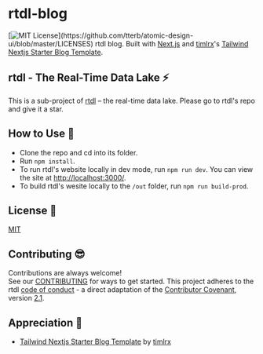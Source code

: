 # rtdl-blog
[![MIT License](https://img.shields.io/apm/l/atomic-design-ui.svg?)](https://github.com/tterb/atomic-design-ui/blob/master/LICENSES)  
rtdl blog. Built with [Next.js](https://nextjs.org/) and 
[timlrx](https://github.com/timlrx/)'s [Tailwind Nextjs Starter Blog 
Template](https://github.com/timlrx/tailwind-nextjs-starter-blog).

## rtdl - The Real-Time Data Lake ⚡️
This is a sub-project of [rtdl](https://github.com/realtimedatalake/rtdl) – the real-time 
data lake. Please go to rtdl's repo and give it a star.

## How to Use 🌱 
  * Clone the repo and cd into its folder.
  * Run `npm install`.
  * To run rtdl's website locally in dev mode, run `npm run dev`. You can 
    view the site at [http://localhost:3000/](http://localhost:3000/).
  * To build rtdl's wesite locally to the `/out` folder, run `npm run build-prod`.

## License 🤝
[MIT](./LICENSE)


## Contributing 😎
Contributions are always welcome!  
See our [CONTRIBUTING](./CONTRIBUTING.md) for ways to get started. 
This project adheres to the rtdl [code of conduct](./CODE_OF_CONDUCT.md) - a 
direct adaptation of the [Contributor Covenant](https://www.contributor-covenant.org/), 
version [2.1](https://www.contributor-covenant.org/version/2/1/code_of_conduct.html).


## Appreciation 🙏
  * [Tailwind Nextjs Starter Blog Template](https://github.com/timlrx/tailwind-nextjs-starter-blog) by [timlrx](https://github.com/timlrx/)